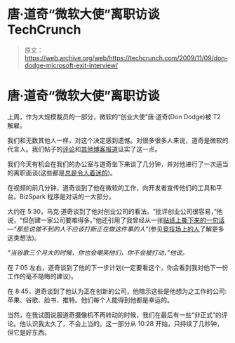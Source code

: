 # 唐·道奇“微软大使”离职访谈 TechCrunch

> 原文：<https://web.archive.org/web/https://techcrunch.com/2009/11/09/don-dodge-microsoft-exit-interview/>

# 唐·道奇“微软大使”离职访谈

上周，作为大规模裁员的一部分，微软的“创业大使”唐·道奇(Don Dodge)被 T2 解雇。

我们和无数其他人一样，对这个决定感到遗憾。对很多很多人来说，道奇是微软的代言人。我们帖子的[评论](https://web.archive.org/web/20221209113844/http://www.beta.techcrunch.com/2009/11/04/microsoft-loses-don-dodge-this-is-a-huge-mistake/#comments)和[其他博客报道](https://web.archive.org/web/20221209113844/http://www.techmeme.com/091104/p63#a091104p63)证实了这一点。

我们今天有机会在我们的办公室与道奇坐下来谈了几分钟，并对他进行了一次适当的离职面谈(这些都是[总是令人着迷的](https://web.archive.org/web/20221209113844/http://www.beta.techcrunch.com/2008/06/19/the-matt-cohler-exit-interview/))。

在视频的前几分钟，道奇谈到了他在微软的工作，向开发者宣传他们的工具和平台。BizSpark 程序是对话的一大部分。

大约在 5:30，马克·道奇谈到了他对创业公司的看法。“批评创业公司很容易，”他说，“但创建一家公司要难得多。”他还引用了我曾经从一张[贴纸上撕下来的一句话](https://web.archive.org/web/20221209113844/http://www.stickergiant.com/shouldn-t-interrupt_y1706.html)—*“那些说做不到的人不应该打断正在做这件事的人”*(参见[竞技场上的人](https://web.archive.org/web/20221209113844/http://www.beta.techcrunch.com/2007/10/12/the-man-in-the-arena/)了解更多这类想法)。

*“当谷歌三个月大的时候，你也会嘲笑他们，你不会被打动，”他说。*

在 7:05 左右，道奇谈到了他的下一步计划(一定要看这个，你会看到我对他下一份工作的毫不隐晦的建议)。

在 8:45，道奇谈到了他认为正在创新的公司，他暗示这些是他想为之工作的公司:苹果、谷歌、脸书、推特。他们每个人能得到他都是幸运的。

当然，在我试图说服道奇摄像机不再转动的时候，我们在最后有一些“非正式”的评论。他认识我太久了，不会上当的。这一部分从 10:28 开始，只持续了几秒钟，但它是好东西。